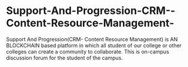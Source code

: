 # Support-And-Progression-CRM--Content-Resource-Management-
Support And Progression(CRM- Content Resource Management) is AN BLOCKCHAIN based platform in which all student of our college or other colleges can create a community to collaborate. This is on-campus discussion forum for the student of the campus. 
